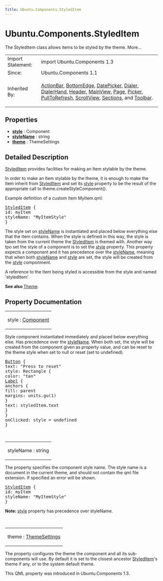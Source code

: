 ```yaml
---
Title: Ubuntu.Components.StyledItem
---
```


# Ubuntu.Components.StyledItem

<span class="subtitle"></span>
<!-- $$$StyledItem-brief -->
<p>The StyledItem class allows items to be styled by the theme. More...</p>
<!-- @@@StyledItem -->
<table class="alignedsummary">
<tr><td class="memItemLeft rightAlign topAlign"> Import Statement:</td><td class="memItemRight bottomAlign"> import Ubuntu.Components 1.3</td></tr><tr><td class="memItemLeft rightAlign topAlign"> Since:</td><td class="memItemRight bottomAlign">  Ubuntu.Components 1.1</td></tr><tr><td class="memItemLeft rightAlign topAlign"> Inherited By:</td><td class="memItemRight bottomAlign"> <p><a href="Ubuntu.Components.ActionBar.md">ActionBar</a>, <a href="Ubuntu.Components.BottomEdge.md">BottomEdge</a>, <a href="Ubuntu.Components.Pickers.DatePicker.md">DatePicker</a>, <a href="https://developer.ubuntu.comapps/qml/sdk-15.04.6/Ubuntu.Components.Pickers.Dialer/">Dialer</a>, <a href="https://developer.ubuntu.comapps/qml/sdk-15.04.6/Ubuntu.Components.Pickers.DialerHand/">DialerHand</a>, <a href="Ubuntu.Components.Header.md">Header</a>, <a href="Ubuntu.Components.MainView.md">MainView</a>, <a href="Ubuntu.Components.Page.md">Page</a>, <a href="Ubuntu.Components.Pickers.Picker.md">Picker</a>, <a href="Ubuntu.Components.PullToRefresh.md">PullToRefresh</a>, <a href="Ubuntu.Components.ScrollView.md">ScrollView</a>, <a href="Ubuntu.Components.Sections.md">Sections</a>, and <a href="Ubuntu.Components.Toolbar.md">Toolbar</a>.</p>
</td></tr></table><ul>
</ul>
<h2 id="properties">Properties</h2>
<ul>
<li class="fn"><b><b><a href="#style-prop">style</a></b></b> : Component</li>
<li class="fn"><b><b><a href="#styleName-prop">styleName</a></b></b> : string</li>
<li class="fn"><b><b><a href="#theme-prop">theme</a></b></b> : ThemeSettings</li>
</ul>
<!-- $$$StyledItem-description -->
<h2 id="details">Detailed Description</h2>
</p>
<p><a href="index.html">StyledItem</a> provides facilities for making an Item stylable by the theme.</p>
<p>In order to make an Item stylable by the theme, it is enough to make the Item inherit from <a href="index.html">StyledItem</a> and set its <a href="#style-prop">style</a> property to be the result of the appropriate call to theme.createStyleComponent().</p>
<p>Example definition of a custom Item MyItem.qml:</p>
<pre class="qml"><span class="type"><a href="index.html">StyledItem</a></span> {
<span class="name">id</span>: <span class="name">myItem</span>
<span class="name">styleName</span>: <span class="string">&quot;MyItemStyle&quot;</span>
}</pre>
<p>The style set on <a href="#styleName-prop">styleName</a> is instantiated and placed below everything else that the Item contains. When the style is defined in this way, the style is taken from the current theme the <a href="index.html">StyledItem</a> is themed with. Another way tpo set the style of a component is to set the <a href="#style-prop">style</a> property. This property expects a component and it has precedence over the <a href="#styleName-prop">styleName</a>, meaning that when both <a href="#styleName-prop">styleName</a> and <a href="#style-prop">style</a> are set, the style will be created from the <a href="#style-prop">style</a> componment.</p>
<p>A reference to the Item being styled is accessible from the style and named 'styledItem'.</p>
<p><b>See also </b><a href="Ubuntu.Components.Theme.md">Theme</a>.</p>
<!-- @@@StyledItem -->
<h2>Property Documentation</h2>
<!-- $$$style -->
<table class="qmlname"><tr valign="top" id="style-prop"><td class="tblQmlPropNode"><p><span class="name">style</span> : <span class="type"><a href="QtQml.Component.md">Component</a></span></p></td></tr></table><p>Style component instantiated immediately and placed below everything else. Has precedence over the <a href="#styleName-prop">styleName</a>. When both set, the style will be created from the component given as property value, and can be reset to the theme style when set to null or reset (set to undefined).</p>
<pre class="qml"><span class="type"><a href="Ubuntu.Components.Button.md">Button</a></span> {
<span class="name">text</span>: <span class="string">&quot;Press to reset&quot;</span>
<span class="name">style</span>: <span class="name">Rectangle</span> {
<span class="name">color</span>: <span class="string">&quot;tan&quot;</span>
<span class="type"><a href="Ubuntu.Components.Label.md">Label</a></span> {
<span class="type">anchors</span> {
<span class="name">fill</span>: <span class="name">parent</span>
<span class="name">margins</span>: <span class="name">units</span>.<span class="name">gu</span>(<span class="number">1</span>)
}
<span class="name">text</span>: <span class="name">styledItem</span>.<span class="name">text</span>
}
}
<span class="name">onClicked</span>: <span class="name">style</span> <span class="operator">=</span> <span class="name">undefined</span>
}</pre>
<!-- @@@style -->
<br/>
<!-- $$$styleName -->
<table class="qmlname"><tr valign="top" id="styleName-prop"><td class="tblQmlPropNode"><p><span class="name">styleName</span> : <span class="type">string</span></p></td></tr></table><p>The property specifies the component style name. The style name is a document in the current theme, and should not contain the qml file extension. If specified an error will be shown.</p>
<pre class="qml"><span class="type"><a href="index.html">StyledItem</a></span> {
<span class="name">id</span>: <span class="name">myItem</span>
<span class="name">styleName</span>: <span class="string">&quot;MyItemStyle&quot;</span>
}</pre>
<p><b>Note: </b><a href="#style-prop">style</a> property has precedence over styleName.</p><!-- @@@styleName -->
<br/>
<!-- $$$theme -->
<table class="qmlname"><tr valign="top" id="theme-prop"><td class="tblQmlPropNode"><p><span class="name">theme</span> : <span class="type"><a href="Ubuntu.Components.ThemeSettings.md">ThemeSettings</a></span></p></td></tr></table><p>The property configures the theme the component and all its sub-components will use. By default it is set to the closest ancestor <a href="index.html">StyledItem</a>'s theme if any, or to the system default theme.</p>
<p>This QML property was introduced in  Ubuntu.Components 1.3.</p>
<!-- @@@theme -->
<br/>
